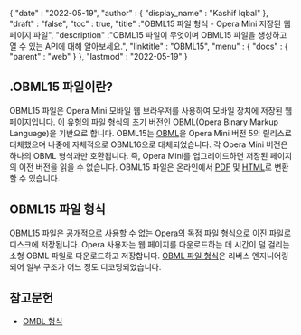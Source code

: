{
  "date" : "2022-05-19",
  "author" : {
    "display_name" : "Kashif Iqbal"
},
  "draft" : "false",
  "toc" : true,
  "title" :"OBML15 파일 형식 - Opera Mini 저장된 웹페이지 파일",
  "description" :"OBML15 파일이 무엇이며 OBML15 파일을 생성하고 열 수 있는 API에 대해 알아보세요.",
  "linktitle" : "OBML15",
  "menu" : {
    "docs" : {
      "parent" : "web"
}
},
  "lastmod" : "2022-05-19"
}

## .OBML15 파일이란?

OBML15 파일은 Opera Mini 모바일 웹 브라우저를 사용하여 모바일 장치에 저장된 웹 페이지입니다. 이 유형의 파일 형식의 초기 버전인 OBML(Opera Binary Markup Language)을 기반으로 합니다. OBML15는 [OBML](/ko/web/obml/)을 Opera Mini 버전 5의 릴리스로 대체했으며 나중에 자체적으로 OBML16으로 대체되었습니다. 각 Opera Mini 버전은 하나의 OBML 형식과만 호환됩니다. 즉, Opera Mini를 업그레이드하면 저장된 페이지의 이전 버전을 읽을 수 없습니다. OBML15 파일은 온라인에서 [PDF](/ko/pdf/) 및 [HTML](/ko/web/html/)로 변환할 수 있습니다.

## OBML15 파일 형식

OBML15 파일은 공개적으로 사용할 수 없는 Opera의 독점 파일 형식으로 이진 파일로 디스크에 저장됩니다. Opera 사용자는 웹 페이지를 다운로드하는 데 시간이 덜 걸리는 소형 OBML 파일로 다운로드하고 저장합니다. [OBML 파일 형식](https://github.com/grawity/obml-parser/blob/master/obml.md)은 리버스 엔지니어링되어 일부 구조가 어느 정도 디코딩되었습니다.

## 참고문헌

* [OMBL 형식](https://github.com/grawity/obml-parser/blob/master/obml.md)

